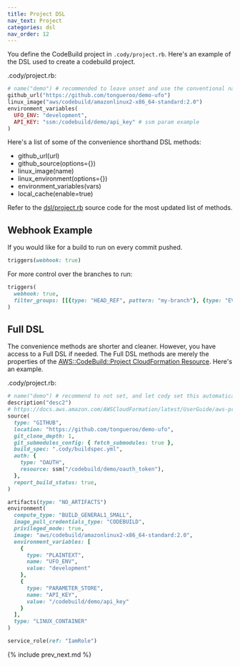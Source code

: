 ```yaml
---
title: Project DSL
nav_text: Project
categories: dsl
nav_order: 12
---
```


You define the CodeBuild project in `.cody/project.rb`. Here's an example of the DSL used to create a codebuild project.

.cody/project.rb:

```ruby
# name("demo") # recommended to leave unset and use the conventional name that cody sets
github_url("https://github.com/tongueroo/demo-ufo")
linux_image("aws/codebuild/amazonlinux2-x86_64-standard:2.0")
environment_variables(
  UFO_ENV: "development",
  API_KEY: "ssm:/codebuild/demo/api_key" # ssm param example
)
```

Here's a list of some of the convenience shorthand DSL methods:

* github_url(url)
* github_source(options={})
* linux_image(name)
* linux_environment(options={})
* environment_variables(vars)
* local_cache(enable=true)

Refer to the [dsl/project.rb](https://github.com/tongueroo/cody/blob/master/lib/cody/dsl/project.rb) source code for the most updated list of methods.

## Webhook Example

If you would like for a build to run on every commit pushed.

```ruby
triggers(webhook: true)
```

For more control over the branches to run:

```ruby
triggers(
  webhook: true,
  filter_groups: [[{type: "HEAD_REF", pattern: "my-branch"}, {type: "EVENT", pattern: "PUSH"}]]
)
```

## Full DSL

The convenience methods are shorter and cleaner. However, you have access to a Full DSL if needed. The Full DSL methods are merely the properties of the [AWS::CodeBuild::Project CloudFormation Resource](https://docs.aws.amazon.com/AWSCloudFormation/latest/UserGuide/aws-resource-codebuild-project.html).  Here's an example.

.cody/project.rb:

```ruby
# name("demo") # recommend to not set, and let cody set this automatically
description("desc2")
# https://docs.aws.amazon.com/AWSCloudFormation/latest/UserGuide/aws-properties-codebuild-project-source.html
source(
  type: "GITHUB",
  location: "https://github.com/tongueroo/demo-ufo",
  git_clone_depth: 1,
  git_submodules_config: { fetch_submodules: true },
  build_spec: ".cody/buildspec.yml",
  auth: {
    type: "OAUTH",
    resource: ssm("/codebuild/demo/oauth_token"),
  },
  report_build_status: true,
)

artifacts(type: "NO_ARTIFACTS")
environment(
  compute_type: "BUILD_GENERAL1_SMALL",
  image_pull_credentials_type: "CODEBUILD",
  privileged_mode: true,
  image: "aws/codebuild/amazonlinux2-x86_64-standard:2.0",
  environment_variables: [
    {
      type: "PLAINTEXT",
      name: "UFO_ENV",
      value: "development"
    },
    {
      type: "PARAMETER_STORE",
      name: "API_KEY",
      value: "/codebuild/demo/api_key"
    }
  ],
  type: "LINUX_CONTAINER"
)

service_role(ref: "IamRole")
```

{% include prev_next.md %}
